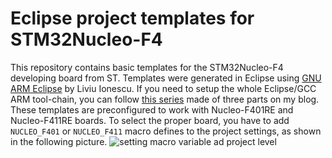 # Eclipse project templates for STM32Nucleo-F4
This repository contains basic templates for the STM32Nucleo-F4 developing board from ST. Templates were generated in Eclipse using [GNU ARM Eclipse](http://gnuarmeclipse.livius.net/blog/) by Liviu Ionescu. If you need to setup the whole Eclipse/GCC ARM tool-chain, you can follow [this series](http://www.carminenoviello.com/en/2014/12/28/setting-gcceclipse-toolchain-stm32nucleo-part-1/) made of three parts on my blog.
These templates are preconfigured to work with Nucleo-F401RE and Nucleo-F411RE boards. To select the proper board, you have to add `NUCLEO_F401` or `NUCLEO_F411` macro defines to the project settings, as shown in the following picture. 
![setting macro variable ad project level](http://www.carminenoviello.com/wp-content/uploads/2015/01/Schermata-2015-01-11-alle-12.18.55.png)